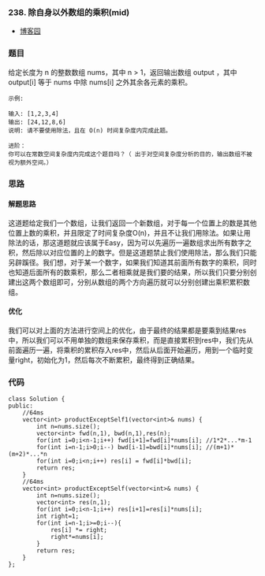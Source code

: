 ### 238. 除自身以外数组的乘积(mid)

- [博客园](http://www.cnblogs.com/grandyang/p/4650187.html)


### 题目 
给定长度为 n 的整数数组 nums，其中 n > 1，返回输出数组 output ，其中 output[i] 等于 nums 中除 nums[i] 之外其余各元素的乘积。
	
	示例:
	
	输入: [1,2,3,4]
	输出: [24,12,8,6]
	说明: 请不要使用除法，且在 O(n) 时间复杂度内完成此题。
	
	进阶：
	你可以在常数空间复杂度内完成这个题目吗？（ 出于对空间复杂度分析的目的，输出数组不被视为额外空间。）

### 思路

#### 解题思路

这道题给定我们一个数组，让我们返回一个新数组，对于每一个位置上的数是其他位置上数的乘积，并且限定了时间复杂度O(n)，并且不让我们用除法。如果让用除法的话，那这道题就应该属于Easy，因为可以先遍历一遍数组求出所有数字之积，然后除以对应位置的上的数字。但是这道题禁止我们使用除法，那么我们只能另辟蹊径。我们想，对于某一个数字，如果我们知道其前面所有数字的乘积，同时也知道后面所有的数乘积，那么二者相乘就是我们要的结果，所以我们只要分别创建出这两个数组即可，分别从数组的两个方向遍历就可以分别创建出乘积累积数组。

#### 优化
我们可以对上面的方法进行空间上的优化，由于最终的结果都是要乘到结果res中，所以我们可以不用单独的数组来保存乘积，而是直接累积到res中，我们先从前面遍历一遍，将乘积的累积存入res中，然后从后面开始遍历，用到一个临时变量right，初始化为1，然后每次不断累积，最终得到正确结果。


### 代码

```
class Solution {
public:
    //64ms
    vector<int> productExceptSelf1(vector<int>& nums) {
        int n=nums.size();
        vector<int> fwd(n,1), bwd(n,1),res(n);
        for(int i=0;i<n-1;i++) fwd[i+1]=fwd[i]*nums[i]; //1*2*...*m-1
        for(int i=n-1;i>0;i--) bwd[i-1]=bwd[i]*nums[i]; //(m+1)*(m+2)*...*n
        for(int i=0;i<n;i++) res[i] = fwd[i]*bwd[i];
        return res;
    }
    //64ms
    vector<int> productExceptSelf(vector<int>& nums) {
        int n=nums.size();
        vector<int> res(n,1);
        for(int i=0;i<n-1;i++) res[i+1]=res[i]*nums[i];
        int right=1;
        for(int i=n-1;i>=0;i--){
            res[i] *= right;
            right*=nums[i];
        }
        return res;
    }
};
```